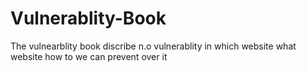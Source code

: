 # Vulnerablity-Book
The vulnearblity book discribe n.o vulnerablity in which website what website how to we can prevent over it
